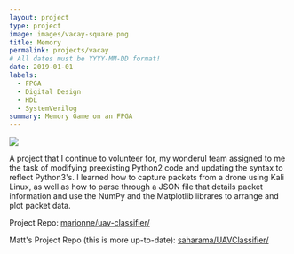 ```yaml
---
layout: project
type: project
image: images/vacay-square.png
title: Memory 
permalink: projects/vacay
# All dates must be YYYY-MM-DD format!
date: 2019-01-01
labels:
  - FPGA
  - Digital Design
  - HDL
  - SystemVerilog
summary: Memory Game on an FPGA
---
```


<img class="ui medium right floated rounded image" src="../images/vacay-home-page.png">

A project that I continue to volunteer for, my wonderul team assigned to me the task of modifying preexisting Python2 code and updating the syntax to reflect Python3's. I learned how to capture packets from a drone using Kali Linux, as well as how to parse through a JSON file that details packet information and use the NumPy and the Matplotlib librares to arrange and plot packet data.


Project Repo: <a href="https://github.com/marionne/uav-classifier"><i class="large github icon "></i>marionne/uav-classifier/</a></p>
Matt's Project Repo (this is more up-to-date): <a href="https://github.com/saharama/UAVClassifier"><i class="large github icon "></i>saharama/UAVClassifier/</a></p>
